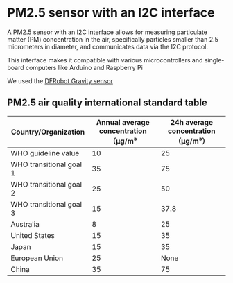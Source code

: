 # PM2.5 sensor with an I2C interface

A PM2.5 sensor with an I2C interface allows for measuring particulate matter (PM) concentration in the air, specifically particles smaller than 2.5 micrometers in diameter, and communicates data via the I2C protocol.

This interface makes it compatible with various microcontrollers and single-board computers like Arduino and Raspberry Pi

We used the [DFRobot Gravity sensor](https://wiki.dfrobot.com/Gravity_PM2.5_Air_Quality_Sensor_SKU_SEN0460)

## PM2.5 air quality international standard table

| Country/Organization| Annual average concentration（μg/m³| 24h average concentration（μg/m³）
| --- | ---- | ----
| WHO guideline value | 10 | 25
| WHO transitional goal 1 | 35 | 75
| WHO transitional goal 2 | 25 | 50
| WHO transitional goal 3 | 15 | 37.8
| Australia | 8 | 25
| United States | 15 | 35
| Japan | 15 | 35
| European Union | 25 | None
| China | 35 | 75
